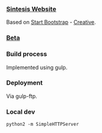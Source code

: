 ### [Sintesis Website](sintesisproducciones.com) 
Based on [Start Bootstrap](http://startbootstrap.com/) - [Creative](http://startbootstrap.com/template-overviews/creative/).

### [Beta](sintesisproducciones.com/index_beta.html)

### Build process
Implemented using gulp. 

### Deployment
Via gulp-ftp.

### Local dev
```python2 -m SimpleHTTPServer```

